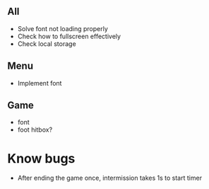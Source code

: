 ## All
- Solve font not loading properly
- Check how to fullscreen effectively
- Check local storage

## Menu
- Implement font

## Game
- font
- foot hitbox?


# Know bugs
- After ending the game once, intermission takes 1s to start timer